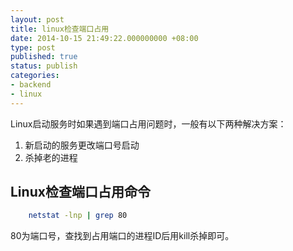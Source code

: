 ```yaml
---
layout: post
title: linux检查端口占用
date: 2014-10-15 21:49:22.000000000 +08:00
type: post
published: true
status: publish
categories:
- backend
- linux
---
```


Linux启动服务时如果遇到端口占用问题时，一般有以下两种解决方案：

1. 新启动的服务更改端口号启动
2. 杀掉老的进程

## Linux检查端口占用命令

```bash
    netstat -lnp | grep 80
```

80为端口号，查找到占用端口的进程ID后用kill杀掉即可。